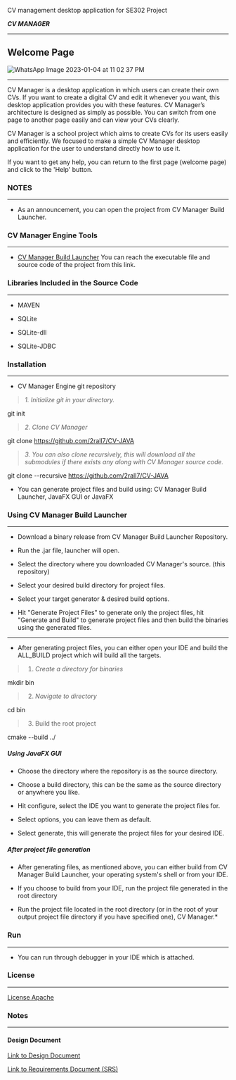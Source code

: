 CV management desktop application for SE302 Project 


***CV MANAGER***

------------

Welcome Page
------------

![WhatsApp Image 2023-01-04 at 11 02 37 PM](https://user-images.githubusercontent.com/72270515/210640699-85baa988-7916-4a24-8614-37f332a78ea1.jpeg)

------------



CV Manager is a desktop application in which users can create their own CVs. If you want to create a digital CV and edit it whenever you want, this desktop application provides you with these features. CV Manager’s architecture is designed as simply as possible. You can switch from one page to another page easily and can view your CVs clearly.

CV Manager is a school project which aims to create CVs for its users easily and efficiently. We focused to make a simple CV Manager desktop application for the user to understand directly how to use it.

If you want to get any help, you can return to the first page (welcome page) and click to the 'Help' button.

### NOTES

------------

- As an announcement, you can open the project from CV Manager Build Launcher.

### CV Manager Engine Tools

------------

- [CV Manager Build Launcher](https://github.com/2rall7/CV-JAVA/releases/tag/untagged-cdee51e0fa716553f856) You can reach the executable file and source code of the project from this link.


### Libraries Included in the Source Code

------------

 - MAVEN

 - SQLite

 - SQLite-dll
 - SQLite-JDBC
 

### Installation

------------

- CV Manager Engine git repository

> *1. Initialize git in your directory.*

git init

> *2. Clone CV Manager*

git clone https://github.com/2rall7/CV-JAVA

> *3. You can also clone recursively, this will download all the submodules if there exists any along with CV Manager source code.*

git clone --recursive https://github.com/2rall7/CV-JAVA

- You can generate project files and build using: CV Manager Build Launcher, JavaFX GUI or JavaFX

### Using CV Manager Build Launcher

------------

- Download a binary release from CV Manager Build Launcher Repository.

- Run the .jar file, launcher will open.

- Select the directory where you downloaded CV Manager's source. (this repository)

- Select your desired build directory for project files.

- Select your target generator & desired build options.

- Hit "Generate Project Files" to generate only the project files, hit "Generate and Build" to generate project files and then build the binaries using the generated files.

------------

- After generating project files, you can either open your IDE and build the ALL_BUILD project which will build all the targets.

> 1. *Create a directory for binaries*

mkdir bin

> 2. *Navigate to directory*

cd bin

> 3. Build the root project

cmake --build ../

##### Using JavaFX GUI

- Choose the directory where the repository is as the source directory.

- Choose a build directory, this can be the same as the source directory or anywhere you like.

- Hit configure, select the IDE you want to generate the project files for.

- Select options, you can leave them as default.

- Select generate, this will generate the project files for your desired IDE.

##### After project file generation

- After generating files, as mentioned above, you can either build from CV Manager Build Launcher, your operating system's shell or from your IDE.

- If you choose to build from your IDE, run the project file generated in the root directory

- Run the project file located in the root directory (or in the root of your output project file directory if you have specified one), CV Manager.*

### Run

------------

- You can run through debugger in your IDE which is attached.

### License

------------

[License Apache](http://opensource.org/licenses/Apache-2.0 "License Apache")

### Notes

------------

#### Design Document

[Link to Design Document](https://docs.google.com/document/d/1jNLg8rkK5mhhv64I0uMcwYcxC5Do2Yc-qCu1EmMGR8s/edit)

[Link to Requirements Document (SRS)](https://docs.google.com/document/d/1vY3T0a8HVWax_Lw3mKZc8aCILwyaChy4JmUNIxh7O_c/edit)

